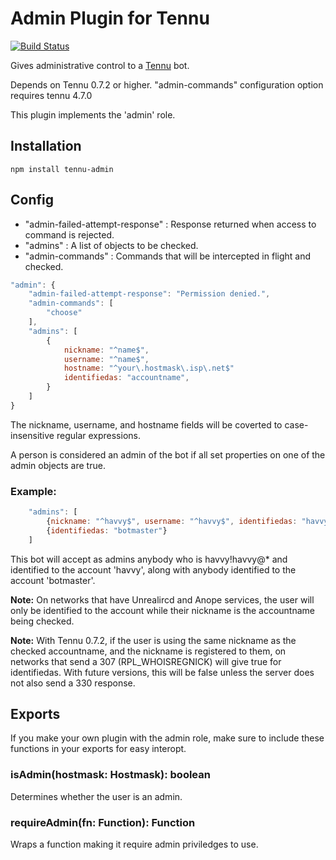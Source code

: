# Admin Plugin for Tennu

[![Build Status](https://travis-ci.org/Tennu/tennu-admin.png?branch=master)](https://travis-ci.org/Tennu/tennu-admin)

Gives administrative control to a [Tennu](https://github.com/Tennu/tennu) bot.

Depends on Tennu 0.7.2 or higher. "admin-commands" configuration option requires tennu 4.7.0

This plugin implements the 'admin' role.

## Installation

`npm install tennu-admin`

## Config

- "admin-failed-attempt-response" : Response returned when access to command is rejected.
- "admins" : A list of objects to be checked.
- "admin-commands" : Commands that will be intercepted in flight and checked.

```javascript
"admin": {
    "admin-failed-attempt-response": "Permission denied.",
    "admin-commands": [
        "choose"
    ],
    "admins": [
        {
            nickname: "^name$",
            username: "^name$",
            hostname: "^your\.hostmask\.isp\.net$"
            identifiedas: "accountname",
        }
    ]
}
```

The nickname, username, and hostname fields will be coverted to case-insensitive regular expressions.

A person is considered an admin of the bot if all set properties on one of the admin objects are true.

### Example:

```javascript
    "admins": [
        {nickname: "^havvy$", username: "^havvy$", identifiedas: "havvy"},
        {identifiedas: "botmaster"}
    ]
```

This bot will accept as admins anybody who is havvy!havvy@* and identified to the account 'havvy',
along with anybody identified to the account 'botmaster'.

**Note:** On networks that have Unrealircd and Anope services, the user will only be identified to
the account while their nickname is the accountname being checked.

**Note:** With Tennu 0.7.2, if the user is using the same nickname as the checked accountname, and the
nickname is registered to them, on networks that send a 307 (RPL_WHOISREGNICK) will give true for
identifiedas. With future versions, this will be false unless the server does not also send a 330 response.

## Exports

If you make your own plugin with the admin role, make sure to include these functions in your exports for easy interopt.

### isAdmin(hostmask: Hostmask): boolean

Determines whether the user is an admin.

### requireAdmin(fn: Function): Function

Wraps a function making it require admin priviledges to use.